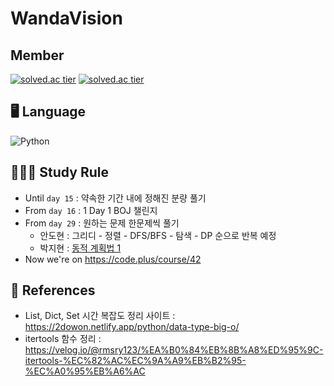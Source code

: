 # WandaVision
## Member
[![solved.ac tier](http://mazassumnida.wtf/api/v2/generate_badge?boj=fight0309)](https://solved.ac/fight0309)
[![solved.ac tier](http://mazassumnida.wtf/api/v2/generate_badge?boj=jihyeon428)](https://solved.ac/jihyeon428)

## 🖥 Language 
![Python](https://img.shields.io/badge/python-3670A0?style=for-the-badge&logo=python&logoColor=ffdd54)

## 👩🏻‍💻 Study Rule
  * Until ```day 15``` : 약속한 기간 내에 정해진 분량 풀기
  * From ```day 16``` : 1 Day 1 BOJ 챌린지
  * From ```day 29``` : 원하는 문제 한문제씩 풀기
    * 안도현 : 그리디 - 정렬 - DFS/BFS - 탐색 - DP 순으로 반복 예정
    * 박지현 : [동적 계획법 1](https://www.acmicpc.net/step/16)
  * Now we're on https://code.plus/course/42

  
## 📑 References
  * List, Dict, Set 시간 복잡도 정리 사이트 : https://2dowon.netlify.app/python/data-type-big-o/
  * itertools 함수 정리 : https://velog.io/@rmsry123/%EA%B0%84%EB%8B%A8%ED%95%9C-itertools-%EC%82%AC%EC%9A%A9%EB%B2%95-%EC%A0%95%EB%A6%AC
